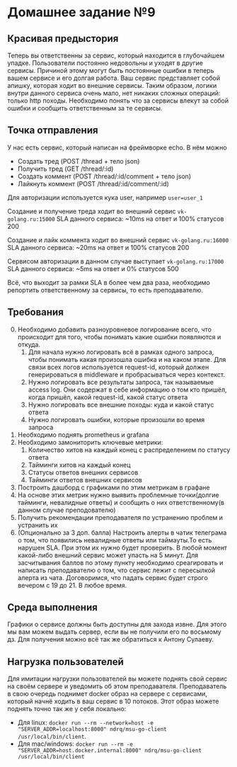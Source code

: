 # Домашнее задание №9

## Красивая предыстория

Теперь вы ответственны за сервис, который находится в глубочайшем
упадке. Пользователи постоянно недовольны и уходят в другие сервисы.
Причиной этому могут быть постоянные ошибки в теперь вашем сервисе и
его долгая работа. Ваш сервис представляет собой апишку, которая
ходит во внешние сервисы. Таким образом, логики внутри данного сервиса
очень мало, нет никаких сложных операций: только http походы. Необходимо
понять что за сервисы влекут за собой ошибки и сообщить ответственным за
те сервисы.

## Точка отправления

У нас есть сервис, который написан на фреймворке echo. В нём можно

- Создать тред (POST /thread + тело json)
- Получить тред (GET /thread/:id)
- Создать коммент (POST /thread/:id/comment + тело json)
- Лайкнуть коммент (POST /thread/:id/comment/:id)

Для авторизации используется кука user, например `user=user_1`

Создание и получение треда ходит во внешний сервис `vk-golang.ru:15000`
SLA данного сервиса: ~10ms на ответ и 100% статусов 200

Создание и лайк коммента ходит во внешний сервис `vk-golang.ru:16000`
SLA данного сервиса: ~20ms на ответ и 100% статусов 200

Сервисом авторизации в данном случае выступает `vk-golang.ru:17000`
SLA данного сервиса: ~5ms на ответ и 0% статусов 500

Всё, что выходит за рамки SLA в более чем два раза, необходимо репортить
ответственному за сервисы, то есть преподавателю.

## Требования

0. Необходимо добавить разноуровневое логирование всего, что происходит
для того, чтобы понимать какие ошибки появляются и откуда.
   1. Для начала нужно логировать всё в рамках одного запроса, чтобы понимать
   какая произошла ошибка и на каком этапе. Для связи всех логов используется
   request-id, который должен генерироваться в middleware и пробрасываться через контекст.
   2. Нужно логировать все результаты запроса, так называемые access log. Они содержат в
   себе информацию о том кто пришёл, когда пришёл, какой request-id, какой статус ответа
   3. Нужно логировать все внешние походы: куда и какой статус ответа
   4. Нужно логировать ошибки, которые произошли во время запроса
1. Необходимо поднять prometheus и grafana
2. Необходимо замониторить ключевые метрики:
   1. Количество хитов на каждый конец с распределением по статусу ответа
   2. Тайминги хитов на каждый конец
   3. Статусы ответов внешних сервисов
   4. Тайминги ответов внешних сервисов
3. Построить дашборд с графиками по этим метрикам в графане
4. На основе этих метрик нужно выявить проблемные точки(долгие тайминги, невалидные ответы) и сообщить о них ответственному(в данном случае преподователю)
5. Получить рекомендации преподавателя по устранению проблем и устранить их
6. (Опционально за 3 доп. балла) Настроить алерты в чатик
телеграма о том, что появились невалидные ответы или таймауты.То
есть нарушен SLA. При этом их нужно будет проверить. В любой
момент какой-либо внешний сервис может упасть на 5 минут. Для
засчитывания баллов по этому пункту необходимо среагировать и
написать преподавателю о том, что сервис лежит с пересылкой
алерта из чата. Договоримся, что падать сервис будет строго вечером
с 19 до 21. В любое время.

## Среда выполнения

Графики о сервисе должны быть доступны для захода извне. Для
этого мы вам можем выдать сервер, если вы не получили его
по восьмому дз. Для получения можно всё так же обратиться к
Антону Сулаеву.

## Нагрузка пользователей

Для имитации нагрузки пользователей вы можете поднять свой сервис
на своём сервере и уведомить об этом преподавателя. Преподаватель в свою
очередь поднимет docker образ на сервере с сервисами, который начнё ходить
в ваш сервис в 10 потоков. Этот образ можете поднять точно так же у себя
локально:

- Для linux: `docker run --rm --network=host -e "SERVER_ADDR=localhost:8000" ndrq/msu-go-client /usr/local/bin/client`.
- Для mac/windows: `docker run --rm -e "SERVER_ADDR=host.docker.internal:8000" ndrq/msu-go-client /usr/local/bin/client`
